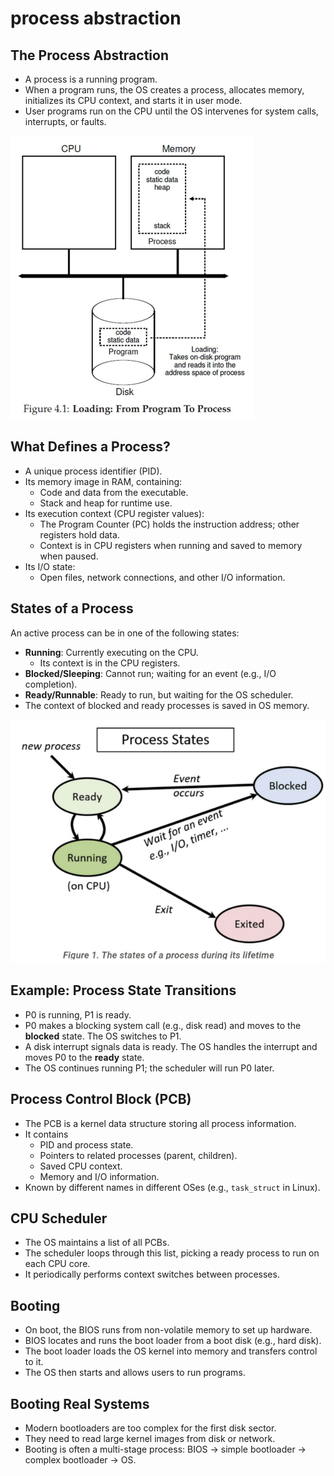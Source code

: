 # process abstraction

## The Process Abstraction

- A process is a running program.
- When a program runs, the OS creates a process, allocates memory, initializes its CPU context, and starts it in user mode.
- User programs run on the CPU until the OS intervenes for system calls, interrupts, or faults.

![img](./img/9.png)

## What Defines a Process?

- A unique process identifier (PID).
- Its memory image in RAM, containing:
  - Code and data from the executable.
  - Stack and heap for runtime use.
- Its execution context (CPU register values):
  - The Program Counter (PC) holds the instruction address; other registers hold data.
  - Context is in CPU registers when running and saved to memory when paused.
- Its I/O state:
  - Open files, network connections, and other I/O information.

## States of a Process

An active process can be in one of the following states:

- **Running**: Currently executing on the CPU.
  - Its context is in the CPU registers.
- **Blocked/Sleeping**: Cannot run; waiting for an event (e.g., I/O completion).
- **Ready/Runnable**: Ready to run, but waiting for the OS scheduler.
- The context of blocked and ready processes is saved in OS memory.

![img](./img/10.png)

## Example: Process State Transitions

- P0 is running, P1 is ready.
- P0 makes a blocking system call (e.g., disk read) and moves to the **blocked** state. The OS switches to P1.
- A disk interrupt signals data is ready. The OS handles the interrupt and moves P0 to the **ready** state.
- The OS continues running P1; the scheduler will run P0 later.

## Process Control Block (PCB)

- The PCB is a kernel data structure storing all process information.
- It contains
  - PID and process state.
  - Pointers to related processes (parent, children).
  - Saved CPU context.
  - Memory and I/O information.
- Known by different names in different OSes (e.g., `task_struct` in Linux).

## CPU Scheduler

- The OS maintains a list of all PCBs.
- The scheduler loops through this list, picking a ready process to run on each CPU core.
- It periodically performs context switches between processes.

## Booting

- On boot, the BIOS runs from non-volatile memory to set up hardware.
- BIOS locates and runs the boot loader from a boot disk (e.g., hard disk).
- The boot loader loads the OS kernel into memory and transfers control to it.
- The OS then starts and allows users to run programs.

## Booting Real Systems

- Modern bootloaders are too complex for the first disk sector.
- They need to read large kernel images from disk or network.
- Booting is often a multi-stage process: BIOS -> simple bootloader -> complex bootloader -> OS.
